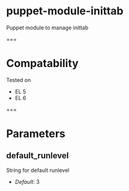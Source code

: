 puppet-module-inittab
=====================

Puppet module to manage inittab

===

# Compatability #

Tested on

* EL 5
* EL 6

===

# Parameters #
default_runlevel
----------------
String for default runlevel

- *Default*: 3

